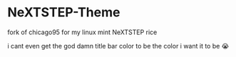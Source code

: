 # NeXTSTEP-Theme

fork of chicago95 for my linux mint NeXTSTEP rice

i cant even get the god damn title bar color to be the color i want it to be :sob:
